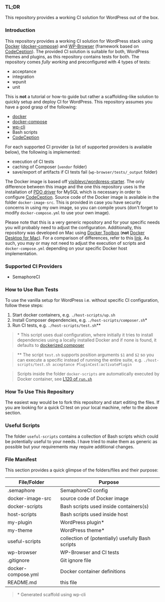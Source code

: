 ### TL;DR

This repository provides a working CI solution for WordPress out of the box.

### Introduction

This repository provides a working CI solution for WordPress stack using [Docker](https://www.docker.com/) ([docker-compose](https://docs.docker.com/compose/)) and [WP-Browser](https://wpbrowser.wptestkit.dev/) (framework based on [CodeCeption](https://codeception.com/)). The provided CI solution is suitable for both, WordPress themes and plugins, as this repository contains tests for both. The repository comes *fully working* and preconfigured with 4 types of tests:

- acceptance
- integration
- wpunit
- unit

This is **not** a tutorial or how-to guide but rather a scaffolding-like solution to quickly setup and deploy CI for WordPress. This repository assumes you have a good grasp of the following:

- [docker](https://docs.docker.com/engine/reference/run/)
- [docker-compose](https://docs.docker.com/compose/)
- [wp-cli](https://wp-cli.org/)
- Bash scripts
- [CodeCeption](https://codeception.com/)

For each supported CI provider (a list of supported providers is available below), the following is implemented:

- execution of CI tests
- caching of Composer (`vendor` folder)
- save/export of artifacts if CI tests fail (`wp-browser/tests/_output` folder)

The Docker image is based off [visiblevc/wordpress-starter](https://github.com/visiblevc/wordpress-starter). The only difference between this image and the one this repository uses is the installation of [PDO driver](https://www.php.net/manual/en/ref.pdo-mysql.php) for MySQL which is necessary in order to configure [CodeCeption](https://github.com/visiblevc/wordpress-starter). Source code of the Docker image is available in the folder `docker-image-src`. This is provided in case you have security concerns in using my own image, so you can compile yours (don't forget to modify `docker-compose.yml` to use your own image).

Please note that this is a very generic repository and for your specific needs you will probably need to adjust the configuration. Additionally, this repository was developed on Mac using [Docker Toolbox](https://docs.docker.com/toolbox/toolbox_install_mac/) (**not** [Docker Desktop for Mac](https://docs.docker.com/docker-for-mac/install/)). For a comparison of differences, refer to this [link](https://docs.docker.com/docker-for-mac/docker-toolbox/). As such, you may or may not need to adjust the execution of scripts and `docker-compose.yml` depending on your specific Docker host implementation.

### Supported CI Providers

- SemaphoreCI

### How to Use Run Tests

To use the vanilla setup for WordPress i.e. without specific CI configuration, follow these steps:

1. Start docker containers, e.g. `./host-scripts/up.sh`
2. Install Composer dependencies, e.g. `./host-scripts/composer.sh`\*
3. Run CI tests, e.g. `./host-scripts/test.sh`\*\*

>\* This script uses dual configuration, where initially it tries to install dependencies using a locally installed Docker and if none is found, it defaults to [dockerized composer](https://hub.docker.com/_/composer)

>\*\* The script `test.sh` supports position arguments `$1` and `$2` so you can execute a specific instead of running the entire suite, e.g. `./host-scripts/test.sh acceptance PluginCest:activatePlugin`

>Scripts inside the folder `docker-scripts` are automatically executed by Docker container, see [L120 of `run.sh`](https://github.com/visiblevc/wordpress-starter/blob/0b45d216f8e3fd503c24c48ac476b7ee023aba74/run.sh#L120)

### How To Use This Repository

The easiest way would be to fork this repository and start editing the files. If you are looking for a quick CI test on your local machine, refer to the above section.

### Useful Scripts

The folder `useful-scripts` contains a collection of Bash scripts which could be potentially useful to your needs. I have tried to make them as generic as possible but your requirements may require additional changes.

### File Manifest

This section provides a quick glimpse of the folders/files and their purpose:

| File/Folder | Purpose |
| --- | --- |
| .semaphore | SemaphoreCI config |
| docker-image-src | source code of Docker image |
| docker-scripts | Bash scripts used inside containers(s) |
| host-scripts | Bash scripts used inside host |
| my-plugin | WordPress plugin* |
| my-theme | WordPress theme* |
| useful-scripts | collection of (potentially) usefully Bash scripts |
| wp-browser | WP-Browser and CI tests |
| .gitignore | Git ignore file |
| docker-compose.yml | Docker container definitions |
| README.md | this file |

>\* Generated scaffold using wp-cli
